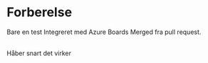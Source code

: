 # Forberelse
Bare en test
Integreret med Azure Boards
Merged fra pull request.


<br> Håber snart det virker

